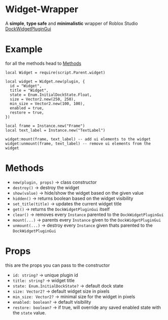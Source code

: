 # Widget-Wrapper
A **simple**, **type safe** and **minimalistic** wrapper of Roblox Studio [DockWidgetPluginGui](https://create.roblox.com/docs/reference/engine/classes/DockWidgetPluginGui)
# Example
for all the methods head to [Methods](https://github.com/daolgierd/Widget-Wrapper/tree/main?tab=readme-ov-file#methods)
```luau
local Widget = require(script.Parent.widget)

local widget = Widget.new(plugin, {
  id = "Widget",
  title = "Widget",
  state = Enum.InitialDockState.Float,
  size = Vector2.new(250, 250),
  min_size = Vector2.new(100, 100),
  enabled = true,
  restore = true,
})

local frame = Instance.new("Frame")
local text_label = Instance.new("TextLabel")

widget:mount(frame, text_label) -- add ui elements to the widget
widget:unmount(frame, text_label) -- remove ui elements from the widget
```
# Methods
- `new(plugin, props)` -> class constructor
- `destroy()` -> destroy the widget
- `show(value)` -> hide/show the widget based on the given value
- `hidden()` -> returns boolean based on the widget visibility
- `set_title(title)` -> updates the current widget title
- `get()` -> returns the `DockWidgetPluginGui` itself
- `clear()` -> removes every `Instance` parented to the `DockWidgetPluginGui`
- `mount(...)` -> parents every `Instance` given to the `DockWidgetPluginGui`
- `unmount(...)` -> destroy every `Instance` given thats parented to the `DockWidgetPluginGui`
# Props
this are the props you can pass to the constructor
- `id: string?` -> unique plugin id
- `title: string?` -> widget title
- `state: Enum.InitialDockState?` -> default dock state
- `size: Vector2?` -> default widget size in pixels
- `min_size: Vector2?` -> minimal size for the widget in pixels
- `enabled: boolean?` -> default visibility
- `restore: boolean?` -> if true, will override any saved enabled state with the `state` value.
